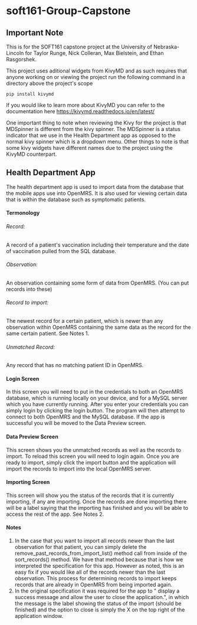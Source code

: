 # soft161-Group-Capstone

## Important Note

This is for the SOFT161 capstone project at the University of Nebraska-Lincoln for Taylor Runge, Nick Colleran, Max Bielstein, and Ethan Rasgorshek.

This project uses aditional widgets from KivyMD and as such requires that anyone working on or viewing the project run the following command in a directory above the project's scope
	
	pip install kivymd

If you would like to learn more about KivyMD you can refer to the documentation here https://kivymd.readthedocs.io/en/latest/

One important thing to note when reviewing the Kivy for the project is that MDSpinner is different from the kivy spinner. The MDSpinner is a status indicator that we use in the Health Department app as opposed to the normal kivy spinner which is a dropdown menu. Other things to note is that some kivy widgets have different names due to the project using the KivyMD counterpart.

## Health Department App
The health department app is used to import data from the database that the mobile apps use into OpenMRS.
It is also used for viewing certain data that is within the database such as symptomatic patients.
#### Termonology
###### Record:
A record of a patient's vaccination including their temperature and the date of vaccination pulled from the SQL database.
###### Observation: 
An observation containing some form of data from OpenMRS. (You can put records into these)
###### Record to import: 
The newest record for a certain patient, which is newer than any observation within OpenMRS containing the same data as the record for the same certain patient. See Notes 1.
###### Unmatched Record: 
Any record that has no matching patient ID in OpenMRS.
#### Login Screen
In this screen you will need to put in the credentials to both an OpenMRS database, which is running locally on your device, and for a MySQL server which you have currently running.  After you enter your credentials you can simply login by clicking the login button.  The program will then attempt to connect to both OpenMRS and the MySQL database.  If the app is successful you will be moved to the Data Preview screen.
#### Data Preview Screen
This screen shows you the unmatched records as well as the records to import.  To reload this screen you will need to login again.  Once you are ready to import, simply click the import button and the application will import the records to import into the local OpenMRS server.
#### Importing Screen
This screen will show you the status of the records that it is currently importing, if any are importing.  Once the records are done importing there will be a label saying that the importing has finished and you will be able to access the rest of the app. See Notes 2.

#### 
#### Notes
1. In the case that you want to import all records newer than the last observation for that patient, you can simply delete the remove_past_records_from_import_list() method call from inside of the sort_records() method.  We have that method because that is how we interpreted the specification for this app. However as noted, this is an easy fix if you would like all of the records newer than the last observation. This process for determining records to import keeps records that are already in OpenMRS from being imported again.
2. In the original specification it was required for the app to " display a success message and allow the user to close the application.", in which the message is the label showing the status of the import (should be finished) and the option to close is simply the X on the top right of the application window.
